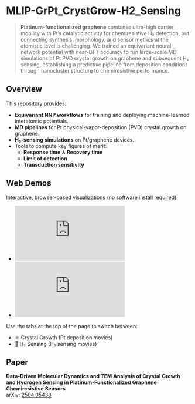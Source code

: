 # MLIP-GrPt_CrystGrow-H2_Sensing

> **Platinum-functionalized graphene** combines ultra-high carrier mobility with Pt’s catalytic activity for chemiresistive H₂ detection, but connecting synthesis, morphology, and sensor metrics at the atomistic level is challenging. We trained an equivariant neural network potential with near-DFT accuracy to run large-scale MD simulations of Pt PVD crystal growth on graphene and subsequent H₂ sensing, establishing a predictive pipeline from deposition conditions through nanocluster structure to chemiresistive performance.

## Overview
This repository provides:
- **Equivariant NNP workflows** for training and deploying machine-learned interatomic potentials.  
- **MD pipelines** for Pt physical-vapor-deposition (PVD) crystal growth on graphene.  
- **H₂-sensing simulations** on Pt/graphene devices.  
- Tools to compute key figures of merit:
  - **Response time** & **Recovery time**  
  - **Limit of detection** 
  - **Transduction sensitivity**  

## Web Demos
Interactive, browser-based visualizations (no software install required):

- [![Crystal Growth](https://github.com/user-attachments/files/20491389/image_2.pdf)](https://akram-ibrahim.github.io/MLIP-GrPt_CrystGrow-H2_Sensing/#growth)  
- [![H₂ Sensing](https://github.com/user-attachments/files/20491387/image_1.pdf)](https://akram-ibrahim.github.io/MLIP-GrPt_CrystGrow-H2_Sensing/#sensing)  

Use the tabs at the top of the page to switch between:
- ⚛️ Crystal Growth (Pt deposition movies)  
- 📶 H₂ Sensing (H₂ sensing movies)

## Paper
**Data-Driven Molecular Dynamics and TEM Analysis of Crystal Growth and Hydrogen Sensing in Platinum-Functionalized Graphene Chemiresistive Sensors**  
arXiv: [2504.05438](https://arxiv.org/abs/2504.05438)  
